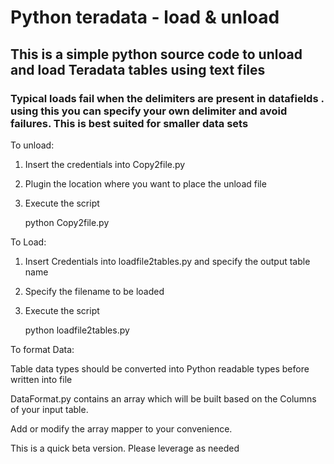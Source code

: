 # Python teradata - load & unload

## This is a simple python source code to unload and load Teradata tables using text files
### Typical loads fail when the delimiters are present in datafields . using this you can specify your own delimiter and avoid failures. This is best suited for smaller data sets 

To unload:
  1) Insert the credentials into Copy2file.py
  2) Plugin the location where you want to place the unload file
  3) Execute the script
  
      python Copy2file.py
      
To Load:
  1) Insert Credentials into loadfile2tables.py and specify the output table name
  2) Specify the filename to be loaded
  3) Execute the script
  
      python loadfile2tables.py
      
To format Data:

  Table data types should be converted into Python readable types before written into file
  
  DataFormat.py contains an array which will be built based on the Columns of your input table.
  
  Add or modify the array mapper to your convenience. 

This is a quick beta version. Please leverage as needed
